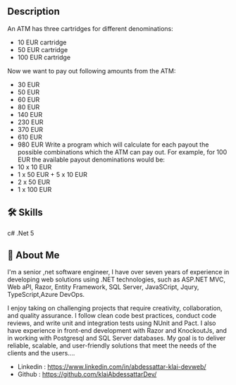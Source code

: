 ﻿
## Description

An ATM has three cartridges for different denominations:
- 	10 EUR cartridge
- 	50 EUR cartridge
- 	100 EUR cartridge

Now we want to pay out following amounts from the ATM:
-	30 EUR
-	50 EUR
-	60 EUR
-	80 EUR
-	140 EUR
-	230 EUR
-	370 EUR
-	610 EUR
-	980 EUR
Write a program which will calculate for each payout the possible combinations which the ATM can pay out.
For example, for 100 EUR the available payout denominations would be:
-	10 x 10 EUR
-	1 x 50 EUR + 5 x 10 EUR
-	2 x 50 EUR
-	1 x 100 EUR

## 🛠 Skills
c# .Net 5
## 🚀 About Me
I'm a senior ,net software engineer, I have over seven years of experience in developing web solutions using .NET technologies, such as ASP.NET MVC, Web aPI, Razor, Entity Framework, SQL Server, JavaSCript, Jqury, TypeScript,Azure DevOps.

I enjoy taking on challenging projects that require creativity, collaboration, and quality assurance. I follow clean code best practices, conduct code reviews, and write unit and integration tests using NUnit and Pact. I also have experience in front-end development with Razor and KnockoutJs, and in working with Postgresql and SQL Server databases. My goal is to deliver reliable, scalable, and user-friendly solutions that meet the needs of the clients and the users....

- Linkedin : https://www.linkedin.com/in/abdessattar-klai-devweb/
- Github : https://github.com/klaiAbdessattarDev/